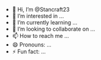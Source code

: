 - 👋 Hi, I’m @Stancraft23
- 👀 I’m interested in ...
- 🌱 I’m currently learning ...
- 💞️ I’m looking to collaborate on ...
- 📫 How to reach me ...
- 😄 Pronouns: ...
- ⚡ Fun fact: ...

<!---
Stancraft23/Stancraft23 is a ✨ special ✨ repository because its `README.md` (this file) appears on your GitHub profile.
You can click the Preview link to take a look at your Mahogany

- MahoganyPark ; MahoganyLane CDA Idaho




